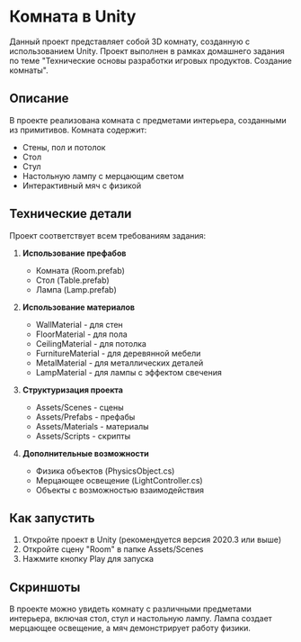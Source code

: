 # Комната в Unity

Данный проект представляет собой 3D комнату, созданную с использованием Unity. Проект выполнен в рамках домашнего задания по теме "Технические основы разработки игровых продуктов. Создание комнаты".

## Описание

В проекте реализована комната с предметами интерьера, созданными из примитивов. Комната содержит:
- Стены, пол и потолок
- Стол
- Стул
- Настольную лампу с мерцающим светом
- Интерактивный мяч с физикой

## Технические детали

Проект соответствует всем требованиям задания:

1. **Использование префабов**
   - Комната (Room.prefab)
   - Стол (Table.prefab)
   - Лампа (Lamp.prefab)

2. **Использование материалов**
   - WallMaterial - для стен
   - FloorMaterial - для пола
   - CeilingMaterial - для потолка
   - FurnitureMaterial - для деревянной мебели
   - MetalMaterial - для металлических деталей
   - LampMaterial - для лампы с эффектом свечения

3. **Структуризация проекта**
   - Assets/Scenes - сцены
   - Assets/Prefabs - префабы
   - Assets/Materials - материалы
   - Assets/Scripts - скрипты

4. **Дополнительные возможности**
   - Физика объектов (PhysicsObject.cs)
   - Мерцающее освещение (LightController.cs)
   - Объекты с возможностью взаимодействия

## Как запустить

1. Откройте проект в Unity (рекомендуется версия 2020.3 или выше)
2. Откройте сцену "Room" в папке Assets/Scenes
3. Нажмите кнопку Play для запуска

## Скриншоты

В проекте можно увидеть комнату с различными предметами интерьера, включая стол, стул и настольную лампу. Лампа создает мерцающее освещение, а мяч демонстрирует работу физики. 